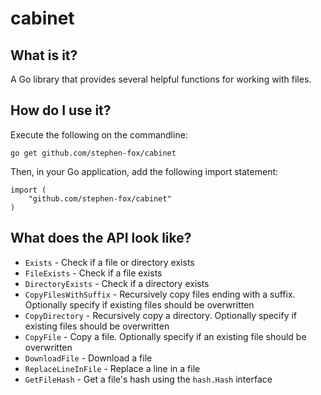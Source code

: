 # cabinet

## What is it?
A Go library that provides several helpful functions for working with files.

## How do I use it?
Execute the following on the commandline:
```
go get github.com/stephen-fox/cabinet
```

Then, in your Go application, add the following import statement:
```
import (
    "github.com/stephen-fox/cabinet"
)
```

## What does the API look like?

* `Exists` - Check if a file or directory exists
* `FileExists` - Check if a file exists
* `DirectoryExists` - Check if a directory exists
* `CopyFilesWithSuffix` - Recursively copy files ending with a suffix.
Optionally specify if existing files should be overwritten
* `CopyDirectory` - Recursively copy a directory. Optionally specify if
existing files should be overwritten
* `CopyFile` - Copy a file. Optionally specify if an existing file should
be overwritten
* `DownloadFile` - Download a file
* `ReplaceLineInFile` - Replace a line in a file
* `GetFileHash` - Get a file's hash using the `hash.Hash` interface